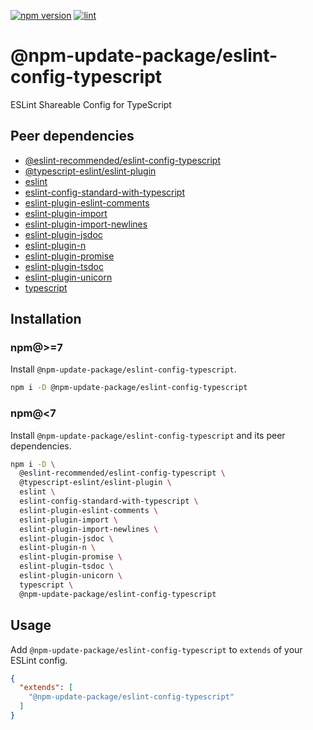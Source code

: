[![npm version](https://badge.fury.io/js/@npm-update-package%2Feslint-config-typescript.svg)](https://badge.fury.io/js/@npm-update-package%2Feslint-config-typescript)
[![lint](https://github.com/npm-update-package/eslint-config-typescript/actions/workflows/lint.yml/badge.svg)](https://github.com/npm-update-package/eslint-config-typescript/actions/workflows/lint.yml)

# @npm-update-package/eslint-config-typescript

ESLint Shareable Config for TypeScript

## Peer dependencies

- [@eslint-recommended/eslint-config-typescript](https://www.npmjs.com/package/@eslint-recommended/eslint-config-typescript)
- [@typescript-eslint/eslint-plugin](https://www.npmjs.com/package/@typescript-eslint/eslint-plugin)
- [eslint](https://www.npmjs.com/package/eslint)
- [eslint-config-standard-with-typescript](https://www.npmjs.com/package/eslint-config-standard-with-typescript)
- [eslint-plugin-eslint-comments](https://www.npmjs.com/package/eslint-plugin-eslint-comments)
- [eslint-plugin-import](https://www.npmjs.com/package/eslint-plugin-import)
- [eslint-plugin-import-newlines](https://www.npmjs.com/package/eslint-plugin-impor-newlines)
- [eslint-plugin-jsdoc](https://www.npmjs.com/package/eslint-plugin-jsdoc)
- [eslint-plugin-n](https://www.npmjs.com/package/eslint-plugin-n)
- [eslint-plugin-promise](https://www.npmjs.com/package/eslint-plugin-promise)
- [eslint-plugin-tsdoc](https://www.npmjs.com/package/eslint-plugin-tsdoc)
- [eslint-plugin-unicorn](https://www.npmjs.com/package/eslint-plugin-unicorn)
- [typescript](https://www.npmjs.com/package/typescript)

## Installation

### npm@>=7

Install `@npm-update-package/eslint-config-typescript`.

```sh
npm i -D @npm-update-package/eslint-config-typescript
```

### npm@<7

Install `@npm-update-package/eslint-config-typescript` and its peer dependencies.

```sh
npm i -D \
  @eslint-recommended/eslint-config-typescript \
  @typescript-eslint/eslint-plugin \
  eslint \
  eslint-config-standard-with-typescript \
  eslint-plugin-eslint-comments \
  eslint-plugin-import \
  eslint-plugin-import-newlines \
  eslint-plugin-jsdoc \
  eslint-plugin-n \
  eslint-plugin-promise \
  eslint-plugin-tsdoc \
  eslint-plugin-unicorn \
  typescript \
  @npm-update-package/eslint-config-typescript
```

## Usage

Add `@npm-update-package/eslint-config-typescript` to `extends` of your ESLint config.

```json
{
  "extends": [
    "@npm-update-package/eslint-config-typescript"
  ]
}
```
